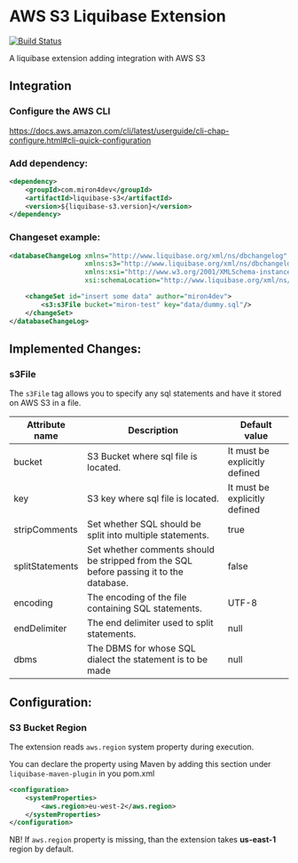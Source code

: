 # AWS S3 Liquibase Extension
[![Build Status](https://travis-ci.org/miron4dev/liquibase-s3.svg?branch=develop)](https://travis-ci.org/miron4dev/liquibase-s3)

A liquibase extension adding integration with AWS S3


## Integration

### Configure the AWS CLI

https://docs.aws.amazon.com/cli/latest/userguide/cli-chap-configure.html#cli-quick-configuration

### Add dependency:

```xml
<dependency>
    <groupId>com.miron4dev</groupId>
    <artifactId>liquibase-s3</artifactId>
    <version>${liquibase-s3.version}</version>
</dependency>
```

### Changeset example:

```xml
<databaseChangeLog xmlns="http://www.liquibase.org/xml/ns/dbchangelog"
                   xmlns:s3="http://www.liquibase.org/xml/ns/dbchangelog-ext/s3"
                   xmlns:xsi="http://www.w3.org/2001/XMLSchema-instance"
                   xsi:schemaLocation="http://www.liquibase.org/xml/ns/dbchangelog http://www.liquibase.org/xml/ns/dbchangelog/dbchangelog-3.3.xsd">

    <changeSet id="insert some data" author="miron4dev">
        <s3:s3File bucket="miron-test" key="data/dummy.sql"/>
    </changeSet>
</databaseChangeLog>
```

## Implemented Changes:

### s3File
The `s3File` tag allows you to specify any sql statements and have it stored on AWS S3 in a file.

| Attribute name  | Description | Default value |
| ------------- | ------------- | ------------- |
| bucket  | S3 Bucket where sql file is located.  | It must be explicitly defined |
| key  | S3 key where sql file is located.  | It must be explicitly defined |
| stripComments  | Set whether SQL should be split into multiple statements.  | true |
| splitStatements  | Set whether comments should be stripped from the SQL before passing it to the database. | false |
| encoding  | The encoding of the file containing SQL statements. | UTF-8 |
| endDelimiter  | The end delimiter used to split statements. | null |
| dbms  | The DBMS for whose SQL dialect the statement is to be made  | null |

## Configuration:

### S3 Bucket Region
The extension reads `aws.region` system property during execution.

You can declare the property using Maven by adding this section under `liquibase-maven-plugin` in you pom.xml
```xml
<configuration>
    <systemProperties>
        <aws.region>eu-west-2</aws.region>
    </systemProperties>
</configuration>
```

NB! If `aws.region` property is missing, than the extension takes **us-east-1** region by default.
